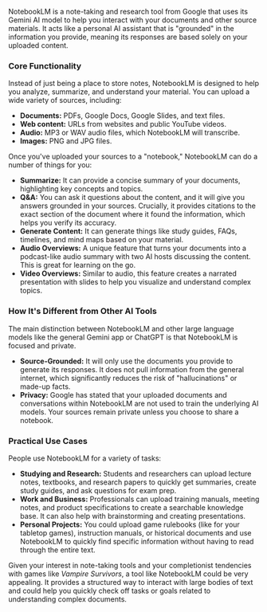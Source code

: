 NotebookLM is a note-taking and research tool from Google that uses its Gemini AI model to help you interact with your documents and other source materials. It acts like a personal AI assistant that is "grounded" in the information you provide, meaning its responses are based solely on your uploaded content.

### Core Functionality

Instead of just being a place to store notes, NotebookLM is designed to help you analyze, summarize, and understand your material. You can upload a wide variety of sources, including:

* **Documents:** PDFs, Google Docs, Google Slides, and text files.
* **Web content:** URLs from websites and public YouTube videos.
* **Audio:** MP3 or WAV audio files, which NotebookLM will transcribe.
* **Images:** PNG and JPG files.

Once you've uploaded your sources to a "notebook," NotebookLM can do a number of things for you:

* **Summarize:** It can provide a concise summary of your documents, highlighting key concepts and topics.
* **Q&A:** You can ask it questions about the content, and it will give you answers grounded in your sources. Crucially, it provides citations to the exact section of the document where it found the information, which helps you verify its accuracy.
* **Generate Content:** It can generate things like study guides, FAQs, timelines, and mind maps based on your material.
* **Audio Overviews:** A unique feature that turns your documents into a podcast-like audio summary with two AI hosts discussing the content. This is great for learning on the go.
* **Video Overviews:** Similar to audio, this feature creates a narrated presentation with slides to help you visualize and understand complex topics.

### How It's Different from Other AI Tools

The main distinction between NotebookLM and other large language models like the general Gemini app or ChatGPT is that NotebookLM is focused and private.

* **Source-Grounded:** It will only use the documents you provide to generate its responses. It does not pull information from the general internet, which significantly reduces the risk of "hallucinations" or made-up facts.
* **Privacy:** Google has stated that your uploaded documents and conversations within NotebookLM are not used to train the underlying AI models. Your sources remain private unless you choose to share a notebook.

### Practical Use Cases

People use NotebookLM for a variety of tasks:

* **Studying and Research:** Students and researchers can upload lecture notes, textbooks, and research papers to quickly get summaries, create study guides, and ask questions for exam prep.
* **Work and Business:** Professionals can upload training manuals, meeting notes, and product specifications to create a searchable knowledge base. It can also help with brainstorming and creating presentations.
* **Personal Projects:** You could upload game rulebooks (like for your tabletop games), instruction manuals, or historical documents and use NotebookLM to quickly find specific information without having to read through the entire text.

Given your interest in note-taking tools and your completionist tendencies with games like *Vampire Survivors*, a tool like NotebookLM could be very appealing. It provides a structured way to interact with large bodies of text and could help you quickly check off tasks or goals related to understanding complex documents.